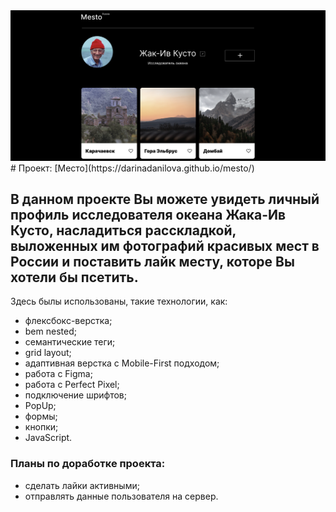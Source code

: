 <div>
  <img src="./images/screenshot.png" alt="скриншот проекта">
</div>
# Проект: [Место](https://darinadanilova.github.io/mesto/)

## В данном проекте Вы можете увидеть личный профиль исследователя океана Жака-Ив Кусто, насладиться расскладкой, выложенных им фотографий красивых мест в России и поставить лайк месту, которе Вы хотели бы псетить.

Здесь былы использованы, такие технологии, как:

* флексбокс-верстка;
* bem nested;
* семантические теги;
* grid layout;
* адаптивная верстка с Mobile-First подходом;
* работа с Figma;
* работа с Perfect Pixel;
* подключение шрифтов;
* PopUp;
* формы;
* кнопки;
* JavaScript.

### Планы по доработке проекта:

- сделать лайки активными;
- отправлять данные пользователя на сервер.